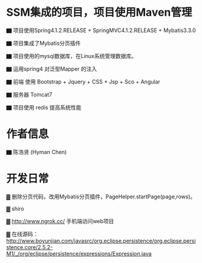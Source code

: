 #     SSM集成的项目，项目使用Maven管理

▇ 项目使用Spring4.1.2.RELEASE + SpringMVC4.1.2.RELEASE + Mybatis3.3.0

▇ 项目集成了Mybatis分页插件  

▇ 项目使用的mysql数据库，在Linux系统管理数据库。

▇ 运用spring4 对泛型Mapper 的注入

▇ 前端 使用 Bootstrap + Jquery + CSS + Jsp + Sco + Angular

▇ 服务器 Tomcat7 

▇ 项目使用 redis 提高系统性能






#      作者信息

▇ 陈浩贤  (Hyman Chen)



#      开发日常


▓ 删除分页代码，改用Mybatis分页插件，PageHelper.startPage(page,rows)。

▓ shiro

▓ http://www.ngrok.cc/ 手机端访问web项目

▓ 在线源码：http://www.boyunjian.com/javasrc/org.eclipse.persistence/org.eclipse.persistence.core/2.5.2-M1/_/org/eclipse/persistence/expressions/Expression.java



